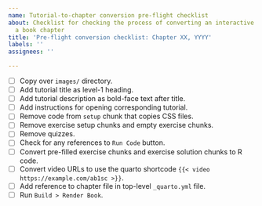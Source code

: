 ```yaml
---
name: Tutorial-to-chapter conversion pre-flight checklist
about: Checklist for checking the process of converting an interactive tutorial to
  a book chapter
title: 'Pre-flight conversion checklist: Chapter XX, YYYY'
labels: ''
assignees: ''

---
```


- [ ] Copy over `images/` directory.
- [ ] Add tutorial title as level-1 heading.
- [ ] Add tutorial description as bold-face text after title.
- [ ] Add instructions for opening corresponding tutorial.
- [ ] Remove code from `setup` chunk that copies CSS files.
- [ ] Remove exercise setup chunks and empty exercise chunks.
- [ ] Remove quizzes.
- [ ] Check for any references to `Run Code` button.
- [ ] Convert pre-filled exercise chunks and exercise solution chunks to R code.
- [ ] Convert video URLs to use the quarto shortcode `{{< video https://example.com/ab1sc >}}`.
- [ ] Add reference to chapter file in top-level `_quarto.yml` file.
- [ ] Run `Build > Render Book`.
